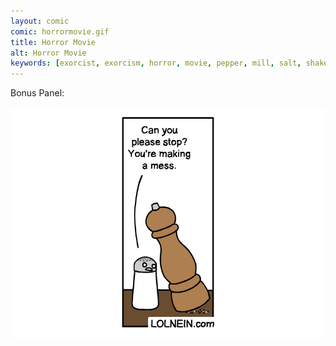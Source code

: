 ```yaml
---
layout: comic
comic: horrormovie.gif
title: Horror Movie
alt: Horror Movie
keywords: [exorcist, exorcism, horror, movie, pepper, mill, salt, shaker, head, spin, possessed, halloween]
---
```


Bonus Panel:

![Horror Movie Bonus](/images/horrormovie_bonus.gif)
